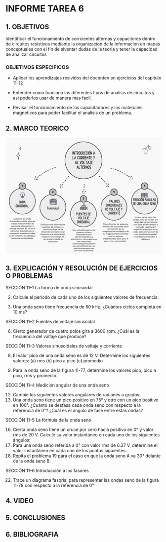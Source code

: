 # INFORME TAREA 6

## 1. OBJETIVOS

Identificar el funcionamiento de corrcientes alternas y capacitores dentro de circuitos resistivos mediante la organizacion de la informacion en mapas conceptuales con el fin de slventar dudas de la teoria y tener la capacidad de analizar circuitos

### OBJETIVOS ESPECIFICOS

- Aplicar los aprendizajes resividos del docenten en ejercicios del capitulo 11-12

- Entender como funciona los diferentes tipos de analisis de circuitos y asi poderlos usar de manera mas facil.

- Revisar el funcionamiento de los capacitadores y los materiales magneticos para poder facilitar el analisis de un problema.

## 2. MARCO TEORICO

![](https://github.com/melaniegutierrez/INFORME-TAREA-6/blob/main/m1.png)

## 3. EXPLICACIÓN Y RESOLUCIÓN DE EJERCICIOS O PROBLEMAS

SECCIÓN 11–1 La forma de onda sinusoidal 

2. Calcule el periodo de cada uno de los siguientes valores de frecuencia:

4. Una onda seno tiene frecuencia de 50 kHz. ¿Cuántos ciclos completa en 10 ms?

SECCIÓN 11–2 Fuentes de voltaje sinusoidal

6. Cierto generador de cuatro polos gira a 3600 rpm. ¿Cuál es la frecuencia del voltaje que produce?

SECCIÓN 11–3 Valores sinusoidales de voltaje y corriente

8. El valor pico de una onda seno es de 12 V. Determine los siguientes valores:
(a) rms (b) pico a pico (c) promedio

10. Para la onda seno de la figura 11-77, determine los valores pico, pico a pico, rms y promedio.

SECCIÓN 11–4 Medición angular de una onda seno

12. Cambie los siguientes valores angulares de radianes a grados:
14. Una onda seno tiene un pico positivo en 75° y otro con un pico positivo en 100°. ¿Cuánto se desfasa cada onda seno con respecto a la referencia de 0°? ¿Cuál es el ángulo de fase entre estas ondas?

SECCIÓN 11–5 La fórmula de la onda seno 

16. Cierta onda seno tiene un cruce por cero hacia positivo en 0° y valor rms de 20 V. Calcule su valor instantáneo en cada uno de los siguientes ángulos:
18. Para una onda seno referida a 0° con valor rms de 6.37 V, determine el valor instantáneo en cada uno de los puntos siguientes:
20. Repita el problema 19 para el caso en que la onda seno A va 30° delante de la onda seno B. 

SECCIÓN 11–6 Introducción a los fasores

22. Trace un diagrama fasorial para representar las ondas seno de la figura 11-78 con respecto a la referencia de 0°





## 4. VIDEO

## 5. CONCLUSIONES

## 6. BIBLIOGRAFIA




